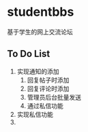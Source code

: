 # studentbbs

基于学生的网上交流论坛

## To Do List

1. 实现通知的添加
   1. 回复帖子时添加
   2. 回复评论时添加
   3. 管理员后台批量发送
   4. 通过私信功能
2. 实现私信功能
3. 